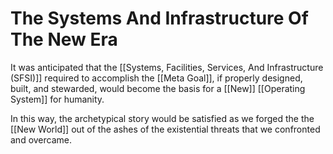 # The Systems And Infrastructure Of The New Era

It was anticipated that the [[Systems, Facilities, Services, And Infrastructure (SFSI)]] required to accomplish the [[Meta Goal]], if properly designed, built, and stewarded, would become the basis for a [[New]] [[Operating System]] for humanity. 

In this way, the archetypical story would be satisfied as we forged the the [[New World]] out of the ashes of the existential threats that we confronted and overcame. 